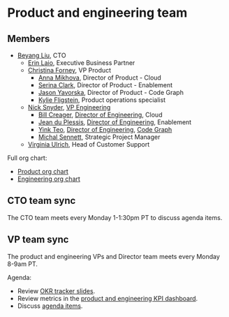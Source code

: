 # Product and engineering team

## Members

- [Beyang Liu](../company/team/index.md#beyang-liu), CTO
  - [Erin Laio](../company/team/index.md#erin-laio), Executive Business Partner
  - [Christina Forney](../company/team/index.md#christina-forney), VP Product
    - [Anna Mikhova](../company/team/index.md#anna-mikhova), Director of Product - Cloud
    - [Serina Clark](../company/team/index.md#serina-clark), Director of Product - Enablement
    - [Jason Yavorska](../company/team/index.md#jason-yavorska), Director of Product - Code Graph
    - [Kylie Fligstein](../company/team/index.md#kylie-fligstein), Product operations specialist
  - [Nick Snyder](../company/team/index.md#nick-snyder), [VP Engineering](../engineering/roles.md#vp-engineering)
    - [Bill Creager](../company/team/index.md#bill-creager), [Director of Engineering](../engineering/roles.md#director-of-engineering), Cloud
    - [Jean du Plessis](../company/team/index.md#jean-du-plessis), [Director of Engineering](../engineering/roles.md#engineering-manager), Enablement
    - [Yink Teo](../company/team/index.md#yink-teo), [Director of Engineering](../engineering/roles.md#director-of-engineering), [Code Graph](../engineering/code-graph/index.md)
    - [Michal Sennett](../company/team/index.md#michal-sennett), Strategic Project Manager
  - [Virginia Ulrich](../company/team/index.md#virginia-ulrich), Head of Customer Support

Full org chart:

- [Product org chart](../product/product_org.md)
- [Engineering org chart](../engineering/eng_org.md)

## CTO team sync

The CTO team meets every Monday 1-1:30pm PT to discuss agenda items.

## VP team sync

The product and engineering VPs and Director team meets every Monday 8-9am PT.

Agenda:

- Review [OKR tracker slides](#okr-tracker-slides).
- Review metrics in the [product and engineering KPI dashboard](https://sourcegraph.looker.com/dashboards-next/217).
- Discuss [agenda items](https://docs.google.com/document/d/1wxPfAGE-WbPo4Bx4C1cRPu9qpgooxOWomavNHaWg8iE/edit#heading=h.opj5ynmxw7w0).
